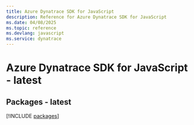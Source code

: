 ```yaml
---
title: Azure Dynatrace SDK for JavaScript
description: Reference for Azure Dynatrace SDK for JavaScript
ms.date: 04/08/2025
ms.topic: reference
ms.devlang: javascript
ms.service: dynatrace
---
```

# Azure Dynatrace SDK for JavaScript - latest
## Packages - latest
[!INCLUDE [packages](dynatrace-index.md)]